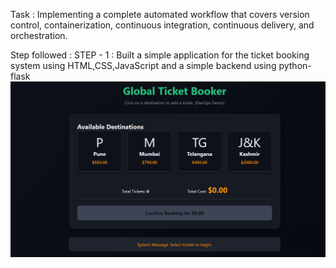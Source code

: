 Task : Implementing a complete automated workflow that covers version control, containerization, 
continuous integration, continuous delivery, and orchestration.

Step followed :
STEP - 1 : 
Built a simple application for the ticket booking system using HTML,CSS,JavaScript and a simple backend using python-flask
![frontend web page screenshot](image.png)